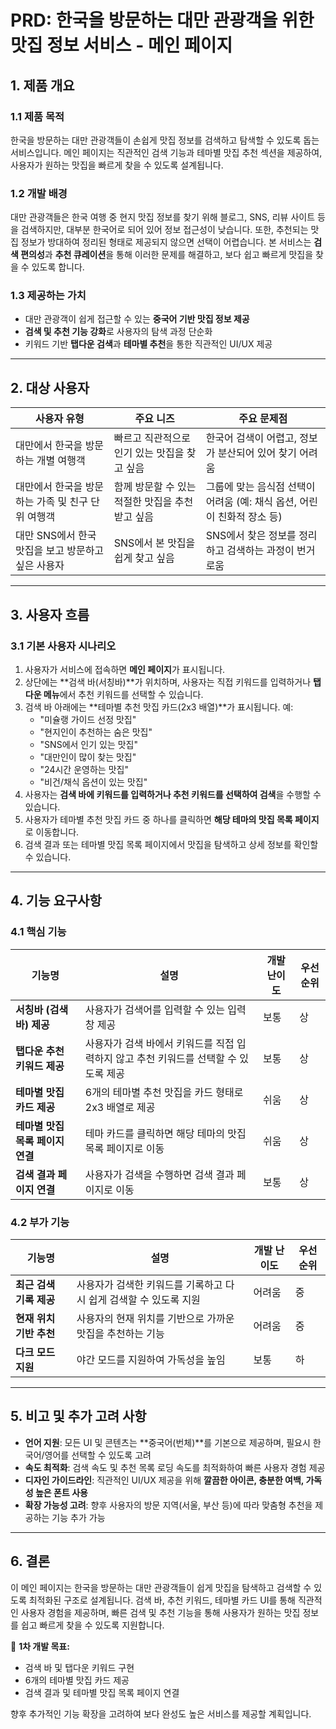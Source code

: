 # **PRD: 한국을 방문하는 대만 관광객을 위한 맛집 정보 서비스 - 메인 페이지**

## **1. 제품 개요**

### **1.1 제품 목적**

한국을 방문하는 대만 관광객들이 손쉽게 맛집 정보를 검색하고 탐색할 수 있도록 돕는 서비스입니다. 메인 페이지는 직관적인 검색 기능과 테마별 맛집 추천 섹션을 제공하여, 사용자가 원하는 맛집을 빠르게 찾을 수 있도록 설계됩니다.

### **1.2 개발 배경**

대만 관광객들은 한국 여행 중 현지 맛집 정보를 찾기 위해 블로그, SNS, 리뷰 사이트 등을 검색하지만, 대부분 한국어로 되어 있어 정보 접근성이 낮습니다. 또한, 추천되는 맛집 정보가 방대하여 정리된 형태로 제공되지 않으면 선택이 어렵습니다. 본 서비스는 **검색 편의성**과 **추천 큐레이션**을 통해 이러한 문제를 해결하고, 보다 쉽고 빠르게 맛집을 찾을 수 있도록 합니다.

### **1.3 제공하는 가치**

- 대만 관광객이 쉽게 접근할 수 있는 **중국어 기반 맛집 정보 제공**
- **검색 및 추천 기능 강화**로 사용자의 탐색 과정 단순화
- 키워드 기반 **탭다운 검색**과 **테마별 추천**을 통한 직관적인 UI/UX 제공

---

## **2. 대상 사용자**

| 사용자 유형                                        | 주요 니즈                                       | 주요 문제점                                                             |
| -------------------------------------------------- | ----------------------------------------------- | ----------------------------------------------------------------------- |
| 대만에서 한국을 방문하는 개별 여행객               | 빠르고 직관적으로 인기 있는 맛집을 찾고 싶음    | 한국어 검색이 어렵고, 정보가 분산되어 있어 찾기 어려움                  |
| 대만에서 한국을 방문하는 가족 및 친구 단위 여행객  | 함께 방문할 수 있는 적절한 맛집을 추천받고 싶음 | 그룹에 맞는 음식점 선택이 어려움 (예: 채식 옵션, 어린이 친화적 장소 등) |
| 대만 SNS에서 한국 맛집을 보고 방문하고 싶은 사용자 | SNS에서 본 맛집을 쉽게 찾고 싶음                | SNS에서 찾은 정보를 정리하고 검색하는 과정이 번거로움                   |

---

## **3. 사용자 흐름**

### **3.1 기본 사용자 시나리오**

1. 사용자가 서비스에 접속하면 **메인 페이지**가 표시됩니다.
2. 상단에는 **검색 바(서칭바)**가 위치하며, 사용자는 직접 키워드를 입력하거나 **탭다운 메뉴**에서 추천 키워드를 선택할 수 있습니다.
3. 검색 바 아래에는 **테마별 추천 맛집 카드(2x3 배열)**가 표시됩니다. 예:
   - "미슐랭 가이드 선정 맛집"
   - "현지인이 추천하는 숨은 맛집"
   - "SNS에서 인기 있는 맛집"
   - "대만인이 많이 찾는 맛집"
   - "24시간 운영하는 맛집"
   - "비건/채식 옵션이 있는 맛집"
4. 사용자는 **검색 바에 키워드를 입력하거나 추천 키워드를 선택하여 검색**을 수행할 수 있습니다.
5. 사용자가 테마별 추천 맛집 카드 중 하나를 클릭하면 **해당 테마의 맛집 목록 페이지**로 이동합니다.
6. 검색 결과 또는 테마별 맛집 목록 페이지에서 맛집을 탐색하고 상세 정보를 확인할 수 있습니다.

---

## **4. 기능 요구사항**

### **4.1 핵심 기능**

| 기능명                           | 설명                                                                                 | 개발 난이도 | 우선순위 |
| -------------------------------- | ------------------------------------------------------------------------------------ | ----------- | -------- |
| **서칭바 (검색 바) 제공**        | 사용자가 검색어를 입력할 수 있는 입력창 제공                                         | 보통        | 상       |
| **탭다운 추천 키워드 제공**      | 사용자가 검색 바에서 키워드를 직접 입력하지 않고 추천 키워드를 선택할 수 있도록 제공 | 보통        | 상       |
| **테마별 맛집 카드 제공**        | 6개의 테마별 추천 맛집을 카드 형태로 2x3 배열로 제공                                 | 쉬움        | 상       |
| **테마별 맛집 목록 페이지 연결** | 테마 카드를 클릭하면 해당 테마의 맛집 목록 페이지로 이동                             | 쉬움        | 상       |
| **검색 결과 페이지 연결**        | 사용자가 검색을 수행하면 검색 결과 페이지로 이동                                     | 보통        | 상       |

### **4.2 부가 기능**

| 기능명                  | 설명                                                              | 개발 난이도 | 우선순위 |
| ----------------------- | ----------------------------------------------------------------- | ----------- | -------- |
| **최근 검색 기록 제공** | 사용자가 검색한 키워드를 기록하고 다시 쉽게 검색할 수 있도록 지원 | 어려움      | 중       |
| **현재 위치 기반 추천** | 사용자의 현재 위치를 기반으로 가까운 맛집을 추천하는 기능         | 어려움      | 중       |
| **다크 모드 지원**      | 야간 모드를 지원하여 가독성을 높임                                | 보통        | 하       |

---

## **5. 비고 및 추가 고려 사항**

- **언어 지원**: 모든 UI 및 콘텐츠는 **중국어(번체)**를 기본으로 제공하며, 필요시 한국어/영어를 선택할 수 있도록 고려
- **속도 최적화**: 검색 속도 및 추천 목록 로딩 속도를 최적화하여 빠른 사용자 경험 제공
- **디자인 가이드라인**: 직관적인 UI/UX 제공을 위해 **깔끔한 아이콘, 충분한 여백, 가독성 높은 폰트 사용**
- **확장 가능성 고려**: 향후 사용자의 방문 지역(서울, 부산 등)에 따라 맞춤형 추천을 제공하는 기능 추가 가능

---

## **6. 결론**

이 메인 페이지는 한국을 방문하는 대만 관광객들이 쉽게 맛집을 탐색하고 검색할 수 있도록 최적화된 구조로 설계됩니다. 검색 바, 추천 키워드, 테마별 카드 UI를 통해 직관적인 사용자 경험을 제공하며, 빠른 검색 및 추천 기능을 통해 사용자가 원하는 맛집 정보를 쉽고 빠르게 찾을 수 있도록 지원합니다.

🚀 **1차 개발 목표:**

- 검색 바 및 탭다운 키워드 구현
- 6개의 테마별 맛집 카드 제공
- 검색 결과 및 테마별 맛집 목록 페이지 연결

향후 추가적인 기능 확장을 고려하여 보다 완성도 높은 서비스를 제공할 계획입니다.
